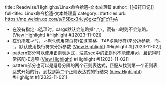 title:: Readwise/Highlights/Linux命令拾遗-文本处理篇
author:: [[扣钉日记]]
full-title:: Linux命令拾遗-文本处理篇
category:: #articles
url:: https://mp.weixin.qq.com/s/P5Bcx34Jy8gxzfYgFcY4yA

- 在没有指定`-d`选项时，xargs默认会忽略掉`'`,`"`,`\`，而有`-d`时则不会忽略。 ([View Highlight](https://read.readwise.io/read/01he5vmfn37kdvpga3sca6gme3)) #Highlight #[[2023-11-02]]
- 在没指定`-d`时，`-n`默认使用空白符(包含空格、TAB与换行符)来分拆参数，而`-L`，默认使用换行符来分拆参数 ([View Highlight](https://read.readwise.io/read/01he5vnd13hzj904fm96d0qh6e)) #Highlight #[[2023-11-02]]
- pattern部分可以使用正则表达式，注意sed中的正则也不能使用\d，且记得时常搭配-E选项 ([View Highlight](https://read.readwise.io/read/01he5vs73xbvwv25w3m49g4cx2)) #Highlight #[[2023-11-02]]
- pattern部分也可以是逗号分隔的两个正则表达式，匹配从找到第一个正则表达式开始的行，到找到第二个正则表达式的行结束 ([View Highlight](https://read.readwise.io/read/01he5vt3jyfsyc65sw3ptqx88v)) #Highlight #[[2023-11-02]]